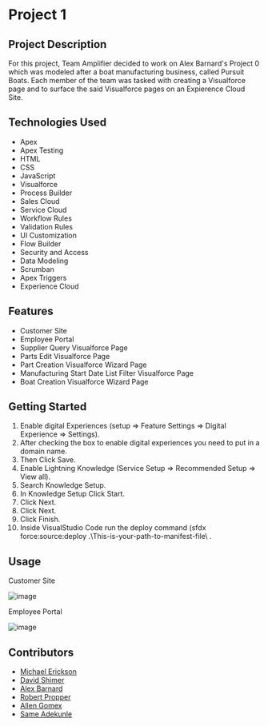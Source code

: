 # Project 1

## Project Description
For this project, Team Amplifier decided to work on Alex Barnard's Project 0 which was modeled after a boat manufacturing business, called Pursuit Boats. Each member of the team was tasked with creating a Visualforce page and to surface the said Visualforce pages on an Expierence Cloud Site.

## Technologies Used
* Apex
* Apex Testing
* HTML
* CSS
* JavaScript
* Visualforce
* Process Builder
* Sales Cloud
* Service Cloud
* Workflow Rules
* Validation Rules
* UI Customization
* Flow Builder
* Security and Access
* Data Modeling
* Scrumban
* Apex Triggers
* Experience Cloud

## Features
* Customer Site
* Employee Portal
* Supplier Query Visualforce Page
* Parts Edit Visualforce Page
* Part Creation Visualforce Wizard Page
* Manufacturing Start Date List Filter Visualforce Page
* Boat Creation Visualforce Wizard Page

## Getting Started
  1. Enable digital Experiences (setup => Feature Settings => Digital Experience => Settings).
  2. After checking the box to enable digital experiences you need to put in a domain name.
  3. Then Click Save.
  4. Enable Lightning Knowledge (Service Setup => Recommended Setup => View all).
  5. Search Knowledge Setup.
  6. In Knowledge Setup Click Start.
  7. Click Next.
  8. Click Next.
  9. Click Finish.
  10. Inside VisualStudio Code run the deploy command (sfdx force:source:deploy .\This-is-your-path-to-manifest-file\ .

## Usage
Customer Site

![image](https://user-images.githubusercontent.com/87335458/131747514-49668d6e-de5f-409f-b830-9b61c38e09c1.png)

Employee Portal

![image](https://user-images.githubusercontent.com/87335458/131747664-f8870e22-8434-4929-ba86-e092eb1f87d3.png)


## Contributors
* [Michael Erickson](https://github.com/michaelerickson98)
* [David Shimer](https://github.com/dataronio)
* [Alex Barnard](https://github.com/AlexBarnard)
* [Robert Propper](https://github.com/RobertPropper1)
* [Allen Gomex](https://github.com/AllenG012)
* [Same Adekunle](https://github.com/AAdekunle88)
